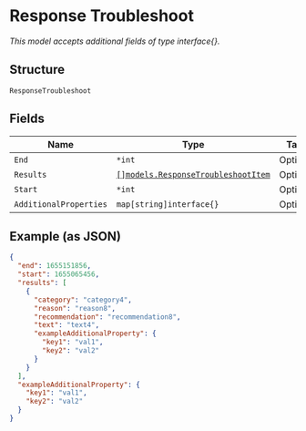 
# Response Troubleshoot

*This model accepts additional fields of type interface{}.*

## Structure

`ResponseTroubleshoot`

## Fields

| Name | Type | Tags | Description |
|  --- | --- | --- | --- |
| `End` | `*int` | Optional | - |
| `Results` | [`[]models.ResponseTroubleshootItem`](../../doc/models/response-troubleshoot-item.md) | Optional | - |
| `Start` | `*int` | Optional | - |
| `AdditionalProperties` | `map[string]interface{}` | Optional | - |

## Example (as JSON)

```json
{
  "end": 1655151856,
  "start": 1655065456,
  "results": [
    {
      "category": "category4",
      "reason": "reason8",
      "recommendation": "recommendation8",
      "text": "text4",
      "exampleAdditionalProperty": {
        "key1": "val1",
        "key2": "val2"
      }
    }
  ],
  "exampleAdditionalProperty": {
    "key1": "val1",
    "key2": "val2"
  }
}
```

